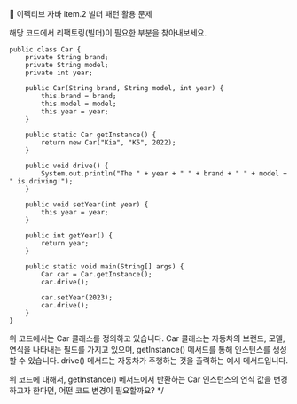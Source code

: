 📌 이펙티브 자바 item.2 빌더 패턴 활용 문제

해당 코드에서 리팩토링(빌더)이 필요한 부분을 찾아내보세요.

```jav
public class Car {
    private String brand;
    private String model;
    private int year;

    public Car(String brand, String model, int year) {
        this.brand = brand;
        this.model = model;
        this.year = year;
    }

    public static Car getInstance() {
        return new Car("Kia", "K5", 2022);
    }

    public void drive() {
        System.out.println("The " + year + " " + brand + " " + model + " is driving!");
    }

    public void setYear(int year) {
        this.year = year;
    }

    public int getYear() {
        return year;
    }

    public static void main(String[] args) {
        Car car = Car.getInstance();
        car.drive();

        car.setYear(2023);
        car.drive();
    }
}
```
위 코드에서는 Car 클래스를 정의하고 있습니다. Car 클래스는 자동차의 브랜드, 모델, 연식을 나타내는 필드를 가지고 있으며, getInstance() 메서드를 통해 인스턴스를 생성할 수 있습니다. drive() 메서드는 자동차가 주행하는 것을 출력하는 예시 메서드입니다.

위 코드에 대해서, getInstance() 메서드에서 반환하는 Car 인스턴스의 연식 값을 변경하고자 한다면, 어떤 코드 변경이 필요할까요? */
